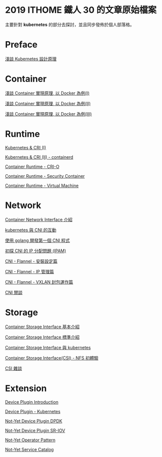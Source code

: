 2019 ITHOME 鐵人 30 的文章原始檔案
==================================

主要針對 **kubernetes** 的部分去探討，並且同步發佈於個人部落格。

# Preface
[淺談 Kubernetes 設計原理](https://www.hwchiu.com/kubernetes-design.html)

# Container

[淺談 Container 實現原理, 以 Docker 為例(I)](https://www.hwchiu.com/container-design-i.html)

[淺談 Container 實現原理, 以 Docker 為例(II)](https://www.hwchiu.com/container-design-ii.html)

[淺談 Container 實現原理, 以 Docker 為例(III)](https://www.hwchiu.com/container-design-iii.html)

# Runtime
[Kubernetes & CRI (I)](https://www.hwchiu.com/kubernetes-cri-i.html)

[Kubernetes & CRI (II) - containerd](https://www.hwchiu.com/kubernetes-cri-ii.html)

[Container Runtime - CRI-O](https://www.hwchiu.com/kubernetes-runtime-crio.html)

[Container Runtime - Security Container](https://www.hwchiu.com/container-runtime-security-container.html)

[Container Runtime - Virtual Machine](https://www.hwchiu.com/container-runtime-vm.html)

# Network
[Container Network Interface 介紹](https://www.hwchiu.com/cni.html)

[kubernetes 與 CNI 的互動](https://www.hwchiu.com/kubernetes-cni.html)

[使用 golang 開發第一個 CNI 程式](https://www.hwchiu.com/cni-golnag.html)

[初探 CNI 的 IP 分配問題 (IPAM)](https://www.hwchiu.com/cni-ipam.html)

[CNI - Flannel - 安裝設定篇](https://www.hwchiu.com/cni-flannel-i.html)

[CNI - Flannel - IP 管理篇](https://www.hwchiu.com/cni-flannel-ii.html)

[CNI - Flannel - VXLAN 封包運作篇](https://www.hwchiu.com/cni-flannel-iii.html)

[CNI 閒談](https://www.hwchiu.com/cni-experience.html)

# Storage 
[Container Storage Interface 基本介紹](https://www.hwchiu.com/csi.html)

[Container Storage Interface 標準介紹](https://www.hwchiu.com/csi-ii.html)

[Container Storage Interface 與 kubernetes](https://www.hwchiu.com/csi-k8s.html)

[Container Storage Interface(CSI) - NFS 初體驗](https://www.hwchiu.com/csi-nfs.html)

[CSI 雜談](https://www.hwchiu.com/csi-iii.html)


# Extension
[Device Plugin Introduction](https://www.hwchiu.com/k8s-device-plugin.html)

[Device Plugin - Kubernetes](https://www.hwchiu.com/k8s-device-plugin-implement.html)

[Not-Yet Device Plugin DPDK]()

[Not-Yet Device Plugin SR-IOV]()

[Not-Yet Operator Pattern]()

[Not-Yet Service Catalog]()

